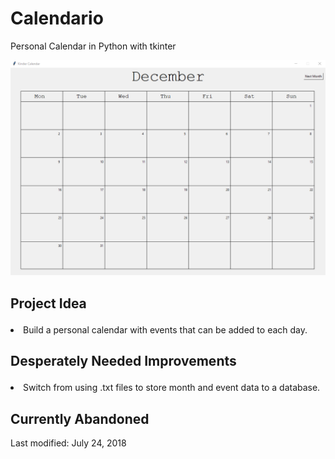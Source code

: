 # Calendario
Personal Calendar in Python with tkinter

![alt text](github/example.gif)

## Project Idea<ul>
<li>Build a personal calendar with events that can be added to each day.</li>
</ul>

## Desperately Needed Improvements<ul>
<li>Switch from using .txt files to store month and event data to a database.</li>
</ul>

## Currently Abandoned
Last modified: July 24, 2018
